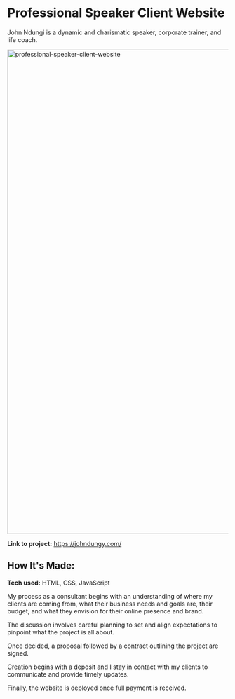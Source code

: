 # Professional Speaker Client Website
John Ndungi is a dynamic and charismatic speaker, corporate trainer, and life coach.

<img width="1105" alt="professional-speaker-client-website" src="https://user-images.githubusercontent.com/103136497/221710982-5a213f94-ee80-42ac-b4f8-b7b9d7382531.png">

**Link to project:** https://johndungy.com/

## How It's Made:

**Tech used:** HTML, CSS, JavaScript

My process as a consultant begins with an understanding of where my clients are coming from, what their business needs and goals are, their budget, and what they envision for their online presence and brand.

The discussion involves careful planning to set and align expectations to pinpoint what the project is all about.

Once decided, a proposal followed by a contract outlining the project are signed.

Creation begins with a deposit and I stay in contact with my clients to communicate and provide timely updates.

Finally, the website is deployed once full payment is received.
